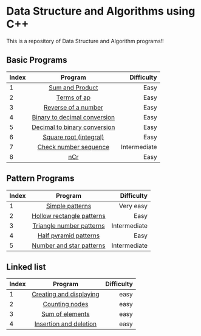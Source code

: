 [comment]: # (| | <a href =" ">   </a>| |)
<h1>Data Structure and Algorithms using C++ </h1>
This is a repository of Data Structure and Algorithm programs!!
<h2>Basic Programs</h2>

|Index| Program|Difficulty|
|:-----|:------:|---------:|
|1| <a href ="https://github.com/anchalsinghrajput/Cpp/blob/main/coding%20ninjas/01%20sum%20and%20product.cpp">Sum and Product</a>|Easy|
|2| <a href ="https://github.com/anchalsinghrajput/Cpp/blob/main/coding%20ninjas/02%20terms%20of%20ap%20.cpp">Terms of ap</a>|Easy|
|3| <a href ="https://github.com/anchalsinghrajput/Cpp/blob/main/coding%20ninjas/03%20reverse%20of%20a%20number%20.cpp">Reverse of a number</a>|Easy|
|4| <a href ="https://github.com/anchalsinghrajput/Cpp/blob/main/coding%20ninjas/04%20binary%20to%20decimal%20conversion%20.cpp">Binary to decimal conversion</a>|Easy|
|5| <a href ="https://github.com/anchalsinghrajput/Cpp/blob/main/coding%20ninjas/05%20decimal%20to%20binary%20conversion%20.cpp">Decimal to binary conversion </a>|Easy|
|6| <a href ="https://github.com/anchalsinghrajput/Cpp/blob/main/coding%20ninjas/06%20Square%20root(integral)%20.cpp">Square root (integral)</a>|Easy|
|7| <a href ="https://github.com/anchalsinghrajput/Cpp/blob/main/coding%20ninjas/07%20check%20number%20sequence%20.cpp "> Check number sequence  </a>|Intermediate |
|8 | <a href =" https://github.com/anchalsinghrajput/Cpp/blob/main/coding%20ninjas/08%20nCr%20.cpp"> nCr  </a>|Easy |
<h2>Pattern Programs</h2>

|Index| Program|Difficulty|
|:-----|:------:|---------:|
|1| <a href ="https://github.com/anchalsinghrajput/Cpp/blob/main/patterns/simple%20pattern.cpp">Simple patterns</a>|Very easy|
|2| <a href ="https://github.com/anchalsinghrajput/Cpp/blob/main/patterns/2%20Hollow%20rectangle%20pattern.cpp">Hollow rectangle patterns</a>|Easy|
|3| <a href ="https://github.com/anchalsinghrajput/Cpp/blob/main/patterns/01%20triangle%20number%20pattern%20.cpp">Triangle number patterns</a>|Intermediate|
|4| <a href ="https://github.com/anchalsinghrajput/Cpp/blob/main/patterns/3%20half%20pyramid%20patterns.cpp">Half pyramid patterns </a>|Easy|
|5 | <a href ="https://github.com/anchalsinghrajput/Cpp/blob/main/patterns/02%20number%20and%20star%20.cpp ">Number and star patterns </a>|Intermediate |  
<h2>Linked list </h2>

|Index| Program|Difficulty|
|:-----|:------:|---------:|
|1| <a href = "https://github.com/anchalsinghrajput/Cpp/blob/main/linked%20list/1%20creating%20and%20displaying.cpp">Creating and displaying </a>| easy |
|2| <a href = "https://github.com/anchalsinghrajput/Cpp/blob/main/linked%20list/2%20counting%20nodes.cpp">Counting nodes </a>|easy|
|3| <a href = "https://github.com/anchalsinghrajput/Cpp/blob/main/linked%20list/3%20sum%20of%20elements.cpp"> Sum of elements</a>|easy|
|4| <a href = "https://github.com/anchalsinghrajput/Cpp/blob/main/linked%20list/03%20inserting%20and%20deleting.cpp"> Insertion and deletion</a>|easy|


